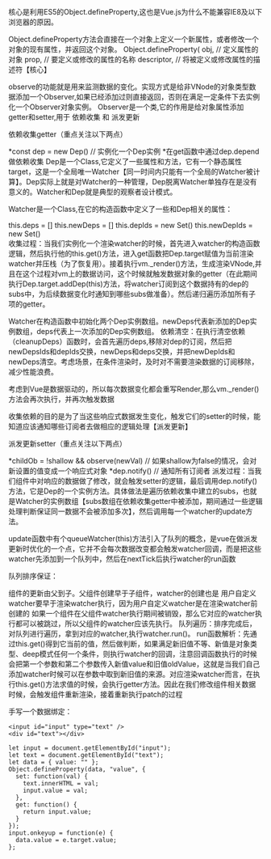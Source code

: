 核心是利用ES5的Object.defineProperty,这也是Vue.js为什么不能兼容IE8及以下浏览器的原因。

Object.defineProperty方法会直接在一个对象上定义一个新属性，或者修改一个对象的现有属性，并返回这个对象。
Object.defineProperty( obj, // 定义属性的对象 prop, // 要定义或修改的属性的名称 descriptor, // 将被定义或修改属性的描述符【核心】

observe的功能就是用来监测数据的变化。实现方式是给非VNode的对象类型数据添加一个Observer,如果已经添加过则直接返回，否则在满足一定条件下去实例化一个Observer对象实例。
Observer是一个类,它的作用是给对象属性添加getter和setter,用于 依赖收集 和 派发更新

依赖收集getter（重点关注以下两点）

*const dep = new Dep() // 实例化一个Dep实例
*在get函数中通过dep.depend做依赖收集
Dep是一个Class,它定义了一些属性和方法，它有一个静态属性target，这是一个全局唯一Watcher【同一时间内只能有一个全局的Watcher被计算】。Dep实际上就是对Watcher的一种管理，Dep脱离Watcher单独存在是没有意义的。Watcher和Dep就是典型的观察者设计模式。

Watcher是一个Class,在它的构造函数中定义了一些和Dep相关的属性：

this.deps = []
this.newDeps = []
this.depIds = new Set()
this.newDepIds = new Set()				
收集过程：当我们实例化一个渲染watcher的时候，首先进入watcher的构造函数逻辑，然后执行他的this.get()方法，进入get函数把Dep.target赋值为当前渲染watcher并压栈（为了恢复用）。接着执行vm._render()方法，生成渲染VNode,并且在这个过程对vm上的数据访问，这个时候就触发数据对象的getter（在此期间执行Dep.target.addDep(this)方法，将watcher订阅到这个数据持有的dep的subs中，为后续数据变化时通知到哪些subs做准备）。然后递归遍历添加所有子项的getter。

Watcher在构造函数中初始化两个Dep实例数组。newDeps代表新添加的Dep实例数组，deps代表上一次添加的Dep实例数组。 依赖清空：在执行清空依赖（cleanupDeps）函数时，会首先遍历deps,移除对dep的订阅，然后把newDepsIds和depIds交换，newDeps和deps交换，并把newDepIds和newDeps清空。考虑场景，在条件渲染时，及时对不需要渲染数据的订阅移除，减少性能浪费。

考虑到Vue是数据驱动的，所以每次数据变化都会重写Render,那么vm._render()方法会再次执行，并再次触发数据

收集依赖的目的是为了当这些响应式数据发生变化，触发它们的setter的时候，能知道应该通知哪些订阅者去做相应的逻辑处理【派发更新】

派发更新setter（重点关注以下两点）

*childOb = !shallow && observe(newVal) // 如果shallow为false的情况，会对新设置的值变成一个响应式对象
*dep.notify() // 通知所有订阅者
派发过程：当我们组件中对响应的数据做了修改，就会触发setter的逻辑，最后调用dep.notify()方法，它是Dep的一个实例方法。具体做法是遍历依赖收集中建立的subs，也就是Watcher的实例数组【subs数组在依赖收集getter中被添加，期间通过一些逻辑处理判断保证同一数据不会被添加多次】，然后调用每一个watcher的update方法。

update函数中有个queueWatcher(this)方法引入了队列的概念，是vue在做派发更新时优化的一个点，它并不会每次数据改变都会触发watcher回调，而是把这些watcher先添加到一个队列中，然后在nextTick后执行watcher的run函数

队列排序保证：

组件的更新由父到子。父组件创建早于子组件，watcher的创建也是
用户自定义watcher要早于渲染watcher执行，因为用户自定义watcher是在渲染watcher前创建的
如果一个组件在父组件watcher执行期间被销毁，那么它对应的watcher执行都可以被跳过，所以父组件的watcher应该先执行。
队列遍历：排序完成后，对队列进行遍历，拿到对应的watcher,执行watcher.run()。
run函数解析：先通过this.get()得到它当前的值，然后做判断，如果满足新旧值不等、新值是对象类型、deep模式任何一个条件，则执行watcher的回调，注意回调函数执行的时候会把第一个参数和第二个参数传入新值value和旧值oldValue，这就是当我们自己添加watcher时候可以在参数中取到新旧值的来源。对应渲染watcher而言，在执行this.get()方法求值的时候，会执行getter方法。因此在我们修改组件相关数据时候，会触发组件重新渲染，接着重新执行patch的过程

手写一个数据绑定：
```
<input id="input" type="text" />
<div id="text"></div>

let input = document.getElementById("input");
let text = document.getElementById("text");
let data = { value: "" };
Object.defineProperty(data, "value", {
  set: function(val) {
    text.innerHTML = val;
    input.value = val;
  },
  get: function() {
    return input.value;
  }
});
input.onkeyup = function(e) {
  data.value = e.target.value;
};
```